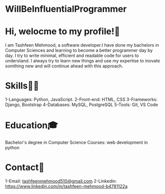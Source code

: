 # WillBeInfluentialProgrammer

# Hi, welocme to my profile!👋

I am Tashfeen Mehmood, a software developer.I have done my bachelors in Computer Sciences and learning to become a better programmer day by day.
I try to write minimal, efficient and readable code for users to understand. I always try to learn new things and use my expertise to inovate 
somthing new and will continue ahead with this approach.

# Skills👩‍💻
1-Languages: Python, JavaScript.
2-Front-end: HTML, CSS
3-Frameworks: Django, Bootstrap
4-Databases: MySQL, PostgreSQL
5-Tools: Git, VS Code

# Education🎓
Bachelor's degree in Computer Science
Courses: web development in python
 

# Contact📩
1-Email: tashfeenmehmood510@gmail.com
2-Linkedin: https://www.linkedin.com/in/tashfeen-mehmood-b4781122a




